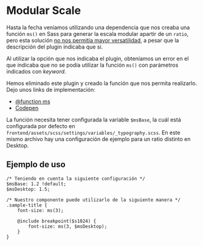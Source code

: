 # Modular Scale

Hasta la fecha veníamos utilizando una dependencia que nos creaba una función `ms()` en Sass para generar la escala modular apartir de un `ratio`, pero esta solución [no nos permitía mayor versatilidad](https://www.npmjs.com/package/modularscale-sass#multiple-scale-threads), a pesar que la descripción del plugin indicaba que si.

Al utilizar la opción que nos indicaba el plugin, obteníamos un error en el que indicaba que no se podía utilizar la función `ms()` con parámetros indicados con _keyword_.

Hemos eliminado este plugin y creado la función que nos permita realizarlo. Dejo unos links de implementación:

- [@function ms](frontend/assets/scss/tools/_functions.scss)
- [Codepen](https://codepen.io/italodr/pen/ZEEdgOw)

La función necesita tener configurada la variable `$msBase`, la cuál está configurada por defecto en `frontend/assets/scss/settings/variables/_typography.scss`. En este mismo archivo hay una configuración de ejemplo para un ratio distinto en Desktop.

## Ejemplo de uso

```
/* Teniendo en cuenta la siguiente configuración */
$msBase: 1.2 !default;
$msDesktop: 1.5;

/* Nuestro componente puede utilizarlo de la siguiente manera */
.sample-title {
    font-size: ms(3);

    @include breakpoint($s1024) {
        font-size: ms(3, $msDesktop);
    }
}
```
